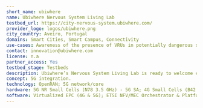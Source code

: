 ```yaml
---
short_name: ubiwhere
name: Ubiwhere Nervous System Living Lab
testbed_url: https://city-nervous-system.ubiwhere.com/
provider_logo: logos/ubiwhere.png
city_country: Aveiro, Portugal
domains: Smart Cities, Smart Campus, Connectivity
use-cases: Awareness of the presence of VRUs in potentially dangerous situations; Intelligent and dynamic video caching; Collision risk warning
contact: innovation@ubiwhere.com
license: n.a
partner_access: Yes
testbed_stage: Testbeds
description: Ubiwhere’s Nervous System Living Lab is ready to welcome early adopters of 5G technologies to experiment with their solutions in a realistic end-to-end 5G environment. Hardware providers, RAN providers, app developers, students, researchers, startups, scale-ups are all welcome on board to experiment with their solution in this realistic environment. Moreover, the Nervous System Living Lab acts as a platform for every stakeholder to better understand the 5G ecosystem. This initiative’s primary goal is to allow people to make the most of the lab's data. Some actors might want to do data analysis on the network, and others might want to test their solutions in realistic environments or just want to understand the network’s possibilities.
concept: 5G integration.
technology: OpenRAN; 5G network/core
hardware: 5G NR Small Cells (N78 3.5 GHz) - 5G SA; 4G Small Cells (B42 3.5 GHz, B7 2600 MHz, B3 1800 MHz) - 5G NSA; Edge nodes; IoT sensors; C-V2X equipment; user Equipments
software: Virtualized EPC (4G & 5G); ETSI NFV/MEC Orchestrator & Platform; SLA monitoring & enforcement
---
```


